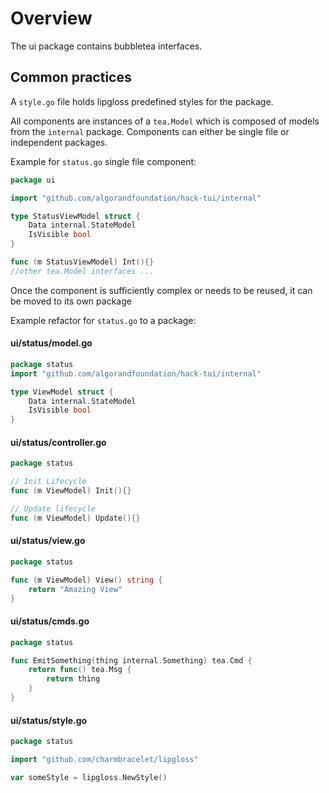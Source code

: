 # Overview

The ui package contains bubbletea interfaces. 

## Common practices

A `style.go` file holds lipgloss predefined styles for the package.

All components are instances of a `tea.Model` which is composed of models
from the `internal` package. 
Components can either be single file or independent packages.

Example for `status.go` single file component:

```go
package ui

import "github.com/algorandfoundation/hack-tui/internal"

type StatusViewModel struct {
	Data internal.StateModel
	IsVisible bool
}

func (m StatusViewModel) Int(){}
//other tea.Model interfaces ...
```

Once the component is sufficiently complex or needs to be reused, it can be moved 
to its own package

Example refactor for `status.go` to a package:

#### ui/status/model.go
```go
package status
import "github.com/algorandfoundation/hack-tui/internal"

type ViewModel struct {
	Data internal.StateModel
	IsVisible bool
}
```

#### ui/status/controller.go
```go
package status

// Init Lifecycle
func (m ViewModel) Init(){}

// Update lifecycle
func (m ViewModel) Update(){}
```

#### ui/status/view.go

```go
package status

func (m ViewModel) View() string {
	return "Amazing View"
}
```

#### ui/status/cmds.go

```go
package status

func EmitSomething(thing internal.Something) tea.Cmd {
	return func() tea.Msg {
		return thing
	}
}

```

#### ui/status/style.go

```go
package status

import "github.com/charmbracelet/lipgloss"

var someStyle = lipgloss.NewStyle()
```